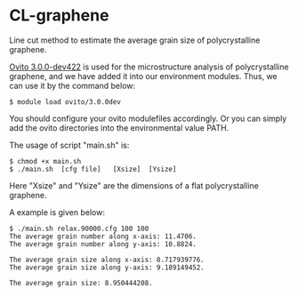 # CL-graphene
Line cut method to estimate the average grain size of polycrystalline graphene.

[Ovito 3.0.0-dev422](https://www.ovito.org/) is used for the microstructure analysis of polycrystalline graphene, and we have added it into our environment modules. Thus, we can use it by the command below:
```
$ module load ovito/3.0.0dev
```
You should configure your ovito modulefiles accordingly. Or you can simply add the ovito directories into the environmental value PATH.

The usage of script "main.sh" is:
```
$ chmod +x main.sh
$ ./main.sh  [cfg file]   [Xsize]  [Ysize]
```
Here "Xsize" and "Ysize" are the dimensions of a flat polycrystalline graphene.

A example is given below:
```
$ ./main.sh relax.90000.cfg 100 100
The average grain number along x-axis: 11.4706.
The average grain number along y-axis: 10.8824.

The average grain size along x-axis: 8.717939776.
The average grain size along y-axis: 9.189149452.

The average grain size: 8.950444208.

```
